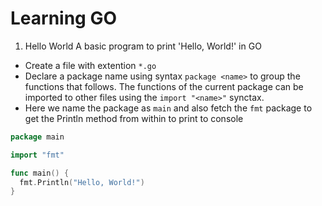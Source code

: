 # Learning GO

01. Hello World
A basic program to print 'Hello, World!' in GO
- Create a file with extention `*.go`
- Declare a package name using syntax `package <name>` to group the functions that follows. The functions of the current package can be imported to other files using the `import "<name>"` synctax.
- Here we name the package as `main` and also fetch the `fmt` package to get the Println method from within to print to console

```go
package main

import "fmt"

func main() {
  fmt.Println("Hello, World!")
}
```

